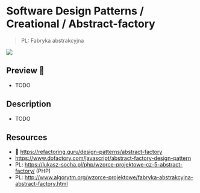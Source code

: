 # Software Design Patterns / Creational / Abstract-factory

> PL: Fabryka abstrakcyjna

<img src="images/icons/factory.svg" class="pattern-logo">

## Preview 🎉

* TODO

## Description

* TODO

## Resources

* 🚀 <https://refactoring.guru/design-patterns/abstract-factory>
* <https://www.dofactory.com/javascript/abstract-factory-design-pattern>
* PL: <https://lukasz-socha.pl/php/wzorce-projektowe-cz-5-abstract-factory/> (PHP)
* PL: <http://www.algorytm.org/wzorce-projektowe/fabryka-abstrakcyjna-abstract-factory.html>
